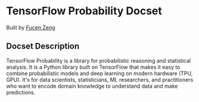 TensorFlow Probability Docset
=======================================

Built by [Fucen Zeng](https://github.com/zfc09)

## Docset Description
TensorFlow Probability is a library for probabilistic reasoning and statistical analysis. It is a Python library built on TensorFlow that makes it easy to combine probabilistic models and deep learning on modern hardware (TPU, GPU). It's for data scientists, statisticians, ML researchers, and practitioners who want to encode domain knowledge to understand data and make predictions.
